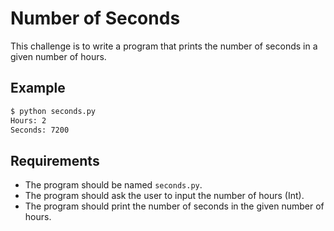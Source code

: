 # Number of Seconds

This challenge is to write a program that prints the number of seconds in a given number of hours.

## Example

```bash
$ python seconds.py
Hours: 2
Seconds: 7200
```

## Requirements

- The program should be named `seconds.py`.
- The program should ask the user to input the number of hours (Int).
- The program should print the number of seconds in the given number of hours.
